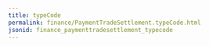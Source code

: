 ```yaml
---
title: typeCode
permalink: finance/PaymentTradeSettlement.typeCode.html
jsonid: finance_paymenttradesettlement_typecode
---
```

